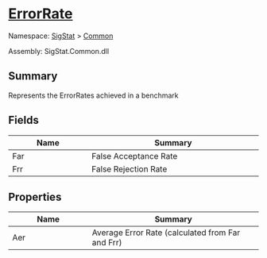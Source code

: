# [ErrorRate](./ErrorRate.md)

Namespace: [SigStat](././) > [Common](./README.md)

Assembly: SigStat.Common.dll

## Summary
Represents the ErrorRates achieved in a benchmark

## Fields

| Name<div><a href="#"><img width=225></a></div> | Summary<div><a href="#"><img width=525></a></div> | 
| --- | --- | 
| Far | False Acceptance Rate | 
| Frr | False Rejection Rate | 


## Properties

| Name<div><a href="#"><img width=225></a></div> | Summary<div><a href="#"><img width=525></a></div> | 
| --- | --- | 
| Aer | Average Error Rate (calculated from Far and Frr) | 


